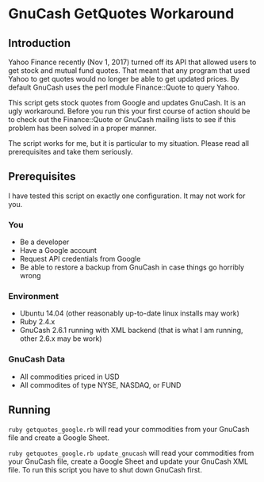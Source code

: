 # GnuCash GetQuotes Workaround

## Introduction
Yahoo Finance recently (Nov 1, 2017) turned off its API that allowed users to get stock and mutual fund quotes.  That meant that any program that used Yahoo to get quotes would no longer be able to get updated prices.  By default GnuCash uses the perl module Finance::Quote to query Yahoo.

This script gets stock quotes from Google and updates GnuCash.  It is an ugly workaround.  Before you run this your first course of action should be to check out the Finance::Quote or GnuCash mailing lists to see if this problem has been solved in a proper manner.

The script works for me, but it is particular to my situation.  Please read all prerequisites and take them seriously.

## Prerequisites
I have tested this script on exactly one configuration.  It may not work for you.

### You
- Be a developer
- Have a Google account
- Request API credentials from Google
- Be able to restore a backup from GnuCash in case things go horribly wrong

### Environment
- Ubuntu 14.04 (other reasonably up-to-date linux installs may work)
- Ruby 2.4.x
- GnuCash 2.6.1 running with XML backend (that is what I am running, other 2.6.x may be work)

### GnuCash Data
- All commodities priced in USD
- All commodites of type NYSE, NASDAQ, or FUND

## Running

`ruby getquotes_google.rb` will read your commodities from your GnuCash file and create a Google Sheet.

`ruby getquotes_google.rb update_gnucash` will read your commodities from your GnuCash file, create a Google Sheet and update your GnuCash XML file.  To run this script you have to shut down GnuCash first.

